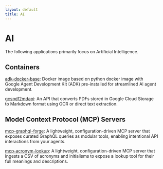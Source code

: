 ```yaml
---
layout: default
title: AI
---
```


# AI

The following applications primarily focus on Artificial Intelligence.

## Containers

[adk-docker-base](https://github.com/UnitVectorY-Labs/adk-docker-base): Docker image based on python docker image with Google Agent Development Kit (ADK) pre-installed for streamlined AI agent development.

[gcspdf2mdapi](https://github.com/UnitVectorY-Labs/gcspdf2mdapi): An API that converts PDFs stored in Google Cloud Storage to Markdown format using OCR or direct text extraction.

## Model Context Protocol (MCP) Servers

[mcp-graphql-forge](https://github.com/UnitVectorY-Labs/mcp-graphql-forge): A lightweight, configuration-driven MCP server that exposes curated GraphQL queries as modular tools, enabling intentional API interactions from your agents.

[mcp-acronym-lookup](https://github.com/UnitVectorY-Labs/mcp-acronym-lookup): A lightweight, configuration-driven MCP server that ingests a CSV of acronyms and initialisms to expose a lookup tool for their full meanings and descriptions.
